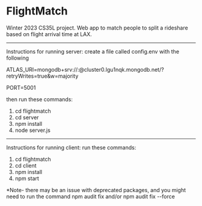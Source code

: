 # FlightMatch
Winter 2023 CS35L project. Web app to match people to split a rideshare based on flight arrival time at LAX.

**********************************************************
Instructions for running server:
create a file called config.env with the following

ATLAS_URI=mongodb+srv://<user>:<password>@cluster0.lgu1nqk.mongodb.net/?retryWrites=true&w=majority

PORT=5001


then run these commands:
1. cd flightmatch
2. cd server
3. npm install
4. node server.js

**********************************************************
Instructions for running client:
run these commands:
1. cd flightmatch
2. cd client
3. npm install
4. npm start

*Note- there may be an issue with deprecated packages, and you might need to run the command npm audit fix and/or npm audit fix --force

